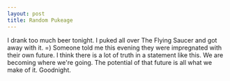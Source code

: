 ```yaml
--- 
layout: post
title: Random Pukeage
---
```

I drank too much beer tonight.  I puked all over The Flying Saucer and got away
with it.  =)  Someone told me this evening they were impregnated with their own
future.  I think there is a lot of truth in a statement like this.  We are
becoming where we're going.  The potential of that future is all what we make of
it.  Goodnight.
